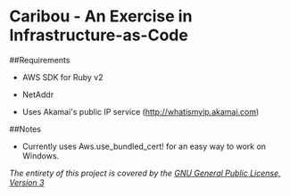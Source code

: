 # Caribou - An Exercise in Infrastructure-as-Code

##Requirements
* AWS SDK for Ruby v2
* NetAddr

* Uses Akamai's public IP service (http://whatismyip.akamai.com)


##Notes
* Currently uses Aws.use_bundled_cert! for an easy way to work on Windows.

*The entirety of this project is covered by the [GNU General Public License, Version 3](http://www.gnu.org/licenses/gpl-3.0.txt)*
